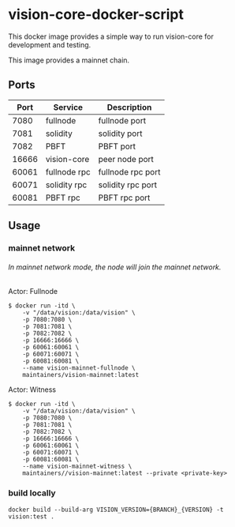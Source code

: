 # vision-core-docker-script

This docker image provides a simple way to run vision-core for development and testing.

This image provides a mainnet chain.

## Ports

| Port  | Service      | Description          |
|-------|--------------|----------------------|
| 7080  | fullnode     | fullnode port        |
| 7081  | solidity     | solidity port        |
| 7082  | PBFT         | PBFT port            |
| 16666 | vision-core  | peer node port       |
| 60061 | fullnode rpc | fullnode rpc port    |
| 60071 | solidity rpc | solidity rpc port    |
| 60081 | PBFT rpc     | PBFT rpc port        |

## Usage
### mainnet network
###### In mainnet network mode, the node will join the mainnet network.

Actor: Fullnode
```
$ docker run -itd \
    -v "/data/vision:/data/vision" \
    -p 7080:7080 \
    -p 7081:7081 \
    -p 7082:7082 \
    -p 16666:16666 \
    -p 60061:60061 \
    -p 60071:60071 \
    -p 60081:60081 \
    --name vision-mainnet-fullnode \
    maintainers/vision-mainnet:latest
```

Actor: Witness
```
$ docker run -itd \
    -v "/data/vision:/data/vision" \
    -p 7080:7080 \
    -p 7081:7081 \
    -p 7082:7082 \
    -p 16666:16666 \
    -p 60061:60061 \
    -p 60071:60071 \
    -p 60081:60081 \
    --name vision-mainnet-witness \
    maintainers//vision-mainnet:latest --private <private-key>
```

### build locally
```docker build --build-arg VISION_VERSION={BRANCH}_{VERSION} -t vision:test .```
